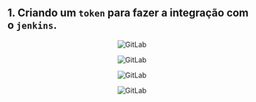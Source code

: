 ## 1. Criando um `token` para fazer a integração com o `jenkins`.

<p align="center">
  <img alt="GitLab" src="../../data/gitlab-images/git-admin-9.png">
</p>

<p align="center">
  <img alt="GitLab" src="../../data/gitlab-images/git-admin-10.png">
</p>

<p align="center">
  <img alt="GitLab" src="../../data/gitlab-images/git-admin-11.png">
</p>

<p align="center">
  <img alt="GitLab" src="../../data/gitlab-images/git-admin-12.png">
</p>